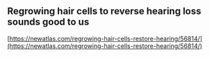## Regrowing hair cells to reverse hearing loss sounds good to us
  
  [https://newatlas.com/regrowing-hair-cells-restore-hearing/56814/](https://newatlas.com/regrowing-hair-cells-restore-hearing/56814/)